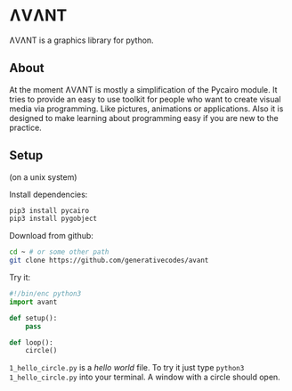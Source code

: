 # ɅVɅNT
ɅVɅNT is a graphics library for python.

## About
At the moment ɅVɅNT is mostly a simplification
of the Pycairo module.
It tries to provide an easy to use toolkit for people
who want to create visual media via programming.
Like pictures, animations or applications.
Also it is designed to make learning about
programming easy if you are new to the practice.

## Setup
(on a unix system)

Install dependencies:
```bash
pip3 install pycairo
pip3 install pygobject
```
Download from github:
```bash
cd ~ # or some other path
git clone https://github.com/generativecodes/avant
```
Try it:

```python
#!/bin/enc python3
import avant

def setup():
    pass

def loop():
    circle()
```
`1_hello_circle.py` is a *hello world* file.
To try it just type `python3 1_hello_circle.py` into your terminal. A window with a circle should open.

